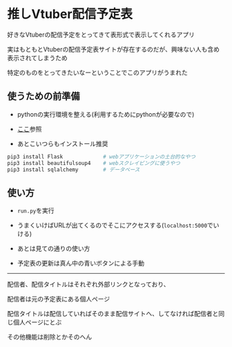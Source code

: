 # 推しVtuber配信予定表
好きなVtuberの配信予定をとってきて表形式で表示してくれるアプリ



実はもともとVtuberの配信予定表サイトが存在するのだが、興味ない人も含め表示されてしまうため

特定のものをとってきたいなーということでこのアプリがうまれた



## 使うための前準備
* pythonの実行環境を整える(利用するためにpythonが必要なので)

* [ここ](https://www.sejuku.net/blog/33294)参照

* あとこいつらもインストール推奨

```bash
pip3 install Flask             # webアプリケーションの土台的なやつ
pip3 install beautifulsoup4    # webスクレイピングに使うやつ
pip3 install sqlalchemy        # データベース
```


## 使い方
* `run.py`を実行

* うまくいけばURLが出てくるのでそこにアクセスする(`localhost:5000`でいける)

* あとは見ての通りの使い方

* 予定表の更新は真ん中の青いボタンによる手動

---

配信者、配信タイトルはそれぞれ外部リンクとなっており、

配信者は元の予定表にある個人ページ

配信タイトルは配信していればそのまま配信サイトへ、してなければ配信者と同じ個人ページにとぶ

その他機能は削除とかそのへん
